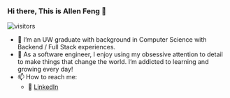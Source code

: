### Hi there, This is Allen Feng 👋
![visitors](https://visitor-badge.glitch.me/badge?page_id=allenfeng666)
- 🔭 I’m an UW graduate with background in Computer Science with Backend / Full Stack experiences.
- 🌱 As a software engineer, I enjoy using my obsessive attention to detail to make things that change the world. I’m addicted to learning and growing every day!
- 📫 How to reach me: 
  - :office: [LinkedIn](https://www.linkedin.com/in/allen-feng/)


